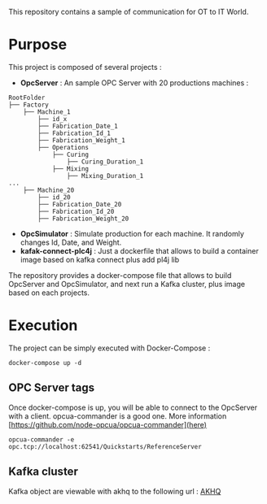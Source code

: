 This repository contains a sample of communication for OT to IT World.

# Purpose
This project is composed of several projects :
- **OpcServer** : An sample OPC Server with 20 productions machines :
````
RootFolder
├── Factory
    ├── Machine_1
        ├── id_x
        ├── Fabrication_Date_1
        ├── Fabrication_Id_1
        ├── Fabrication_Weight_1
        ├── Operations
            ├── Curing
                ├── Curing_Duration_1
            ├── Mixing
                ├── Mixing_Duration_1
...
    ├── Machine_20
        ├── id_20
        ├── Fabrication_Date_20
        ├── Fabrication_Id_20
        ├── Fabrication_Weight_20
````
- **OpcSimulator** : Simulate production for each machine. It randomly changes Id, Date, and Weight.
- **kafak-connect-plc4j** : Just a dockerfile that allows to build a container image based on kafka connect plus add pl4j lib

The repository provides a docker-compose file that allows to build OpcServer and OpcSimulator, and next run a Kafka cluster, plus image based on each projects.

# Execution
The project can be simply executed with Docker-Compose :
````
docker-compose up -d
````

##  OPC Server tags
Once docker-compose is up, you will be able to connect to the OpcServer with a client. opcua-commander is a good one. More information [https://github.com/node-opcua/opcua-commander](here)

````
opcua-commander -e opc.tcp://localhost:62541/Quickstarts/ReferenceServer
````

## Kafka cluster
Kafka object are viewable with akhq to the following url : [AKHQ](http://localhost:80080)
